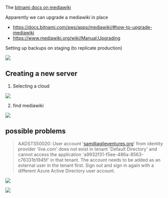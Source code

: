 The [bitnami docs on mediawiki](https://docs.bitnami.com/installer/apps/mediawiki/)

Apparently we can upgrade a mediawiki in place 

* https://docs.bitnami.com/aws/apps/mediawiki/#how-to-upgrade-mediawiki
* https://www.mediawiki.org/wiki/Manual:Upgrading


Setting up backups on staging (to replicate production)

![](https://dl.dropbox.com/s/xt0s5mxqg56g5v4/Screenshot%202018-09-10%2013.55.25.png?dl=0)



Creating a new server
---------------------

1. Selecting a cloud

![](https://dl.dropbox.com/s/foe9rqjf3jq6k2s/Screenshot%202018-09-11%2013.09.55.png?dl=0)

2. find mediawiki

![](https://dl.dropbox.com/s/gc63t02srgu0hmi/Screenshot%202018-09-11%2013.10.59.png?dl=0)



possible problems
-----------------

> AADSTS50020: User account 'sam@agileventures.org' from identity provider 'live.com' does not exist in tenant 'Default Directory' and cannot access the application 'a9932f31-f5ee-486a-8563-c76331b1945f' in that tenant. The account needs to be added as an external user in the tenant first. Sign out and sign in again with a different Azure Active Directory user account.

![](https://dl.dropbox.com/s/cll9a4wvqi7yxog/Screenshot%202018-09-11%2013.15.18.png?dl=0)

![](https://dl.dropbox.com/s/flwoyc3qs7gsw6c/Screenshot%20at%202018-09-11%2012%3A39%3A16.png?dl=0)

